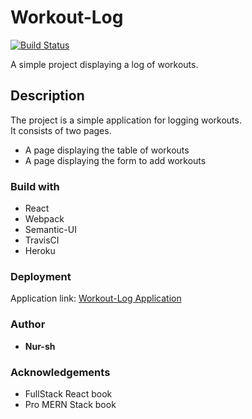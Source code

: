 # Workout-Log

[![Build Status](https://travis-ci.org/nursh/Workout-Log.svg?branch=master)](https://travis-ci.org/nursh/Workout-Log)

A simple project displaying a log of workouts.

## Description

The project is a simple application for logging workouts.  
It consists of two pages.
  * A page displaying the table of workouts
  * A page displaying the form to add workouts
 

### Build with

* React
* Webpack
* Semantic-UI
* TravisCI
* Heroku


### Deployment 
  
Application link: [Workout-Log Application](https://workout-logg.herokuapp.com/)

### Author

* **Nur-sh**

### Acknowledgements

* FullStack React book
* Pro MERN Stack book


